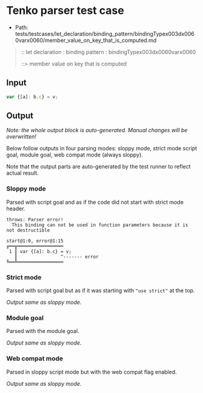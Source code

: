 # Tenko parser test case

- Path: tests/testcases/let_declaration/binding_pattern/bindingTypex003dx0060varx0060/member_value_on_key_that_is_computed.md

> :: let declaration : binding pattern : bindingTypex003dx0060varx0060
>
> ::> member value on key that is computed

## Input

`````js
var {[a]: b.c} = v;
`````

## Output

_Note: the whole output block is auto-generated. Manual changes will be overwritten!_

Below follow outputs in four parsing modes: sloppy mode, strict mode script goal, module goal, web compat mode (always sloppy).

Note that the output parts are auto-generated by the test runner to reflect actual result.

### Sloppy mode

Parsed with script goal and as if the code did not start with strict mode header.

`````
throws: Parser error!
  This binding can not be used in function parameters because it is not destructible

start@1:0, error@1:15
╔══╦═════════════════
 1 ║ var {[a]: b.c} = v;
   ║                ^------- error
╚══╩═════════════════

`````

### Strict mode

Parsed with script goal but as if it was starting with `"use strict"` at the top.

_Output same as sloppy mode._

### Module goal

Parsed with the module goal.

_Output same as sloppy mode._

### Web compat mode

Parsed in sloppy script mode but with the web compat flag enabled.

_Output same as sloppy mode._
